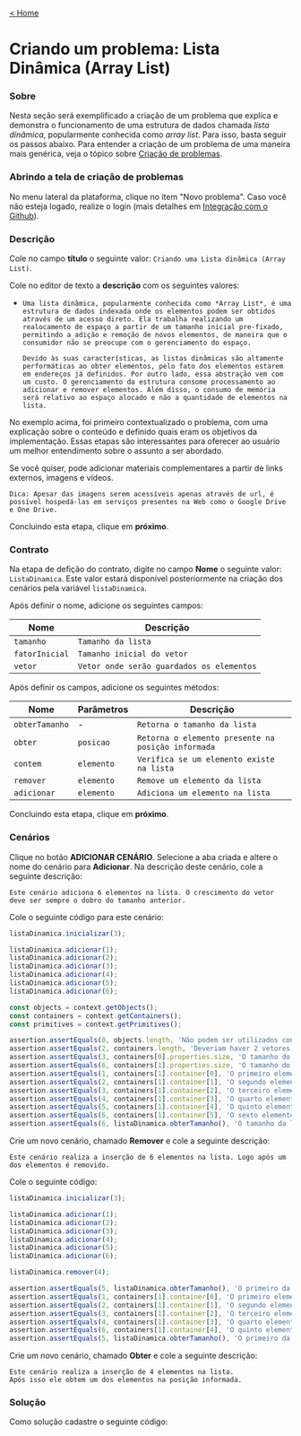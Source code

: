 [< Home](/smalg-platform)

# Criando um problema: Lista Dinâmica (Array List)

### Sobre

Nesta seção será exemplificado a criação de um problema que explica e demonstra o funcionamento de uma estrutura de dados chamada *lista dinâmica*, popularmente conhecida como *array list*. Para isso, basta seguir os passos abaixo. Para entender a criação de um problema de uma maneira mais genérica, veja o tópico sobre [Criação de problemas](/smalg-platform/problems/creation).

### Abrindo a tela de criação de problemas

No menu lateral da plataforma, clique no item "Novo problema". Caso você não esteja logado, realize o login (mais detalhes em [Integração com o Github](/smalg-platform/github-integration)).

### Descrição

Cole no campo **título** o seguinte valor: `Criando uma Lista dinâmica (Array List)`.

Cole no editor de texto a **descrição** com os seguintes valores:

* ```
  Uma lista dinâmica, popularmente conhecida como *Array List*, é uma estrutura de dados indexada onde os elementos podem ser obtidos através de um acesso direto. Ela trabalha realizando um realocamento de espaço a partir de um tamanho inicial pre-fixado, permitindo a adição e remoção de novos elementos, de maneira que o consumidor não se preocupe com o gerenciamento do espaço.

  Devido às suas características, as listas dinâmicas são altamente performáticas ao obter elementos, pelo fato dos elementos estarem em endereços já definidos. Por outro lado, essa abstração vem com um custo. O gerenciamento da estrutura consome processamento ao adicionar e remover elementos. Além disso, o consumo de memória será relativo ao espaço alocado e não a quantidade de elementos na lista.
  ```

No exemplo acima, foi primeiro contextualizado o problema, com uma explicação sobre o conteúdo e definido quais eram os objetivos da implementação. Essas etapas são interessantes para oferecer ao usuário um melhor entendimento sobre o assunto a ser abordado.

Se você quiser, pode adicionar materiais complementares a partir de links externos, imagens e vídeos.

`Dica: Apesar das imagens serem acessíveis apenas através de url, é possível hospedá-las em serviços presentes na Web como o Google Drive e One Drive.`

Concluindo esta etapa, clique em **próximo**.

### Contrato

Na etapa de defição do contrato, digite no campo **Nome** o seguinte valor: `ListaDinamica`. Este valor estará disponível posteriormente na criação dos cenários pela variável `listaDinamica`.

Após definir o nome, adicione os seguintes campos:

| Nome | Descrição |
|-|-|
| `tamanho` | `Tamanho da lista` |
| `fatorInicial` | `Tamanho inicial do vetor` |
| `vetor` | `Vetor onde serão guardados os elementos` |

Após definir os campos, adicione os seguintes métodos:

| Nome | Parâmetros | Descrição | 
|-|-|-|
| `obterTamanho` | - | `Retorna o tamanho da lista` |
| `obter` | `posicao` | `Retorna o elemento presente na posição informada` |
| `contem` | `elemento` | `Verifica se um elemento existe na lista` |
| `remover` | `elemento` | `Remove um elemento da lista` |
| `adicionar` | `elemento` | `Adiciona um elemento na lista` |

Concluindo esta etapa, clique em **próximo**.

### Cenários

Clique no botão **ADICIONAR CENÁRIO**. Selecione a aba criada e altere o nome do cenário para **Adicionar**. Na descrição deste cenário, cole a seguinte descrição:

```
Este cenário adiciona 6 elementos na lista. O crescimento do vetor deve ser sempre o dobro do tamanho anterior.
```

Cole o seguinte código para este cenário:

```javascript
listaDinamica.inicializar(3);

listaDinamica.adicionar(1);
listaDinamica.adicionar(2);
listaDinamica.adicionar(3);
listaDinamica.adicionar(4);
listaDinamica.adicionar(5);
listaDinamica.adicionar(6);

const objects = context.getObjects();
const containers = context.getContainers();
const primitives = context.getPrimitives();

assertion.assertEquals(0, objects.length, 'Não podem ser utilizados containers nesse problema.');
assertion.assertEquals(2, containers.length, 'Deveriam haver 2 vetores. Um com o tamanho inicial, outro com o dobro do tamanho e os novos valores');
assertion.assertEquals(3, containers[0].properties.size, 'O tamanho do container inicial deveria ser 3.');
assertion.assertEquals(6, containers[1].properties.size, 'O tamanho do segundo container deveria ser 6.');
assertion.assertEquals(1, containers[1].container[0], 'O primeiro elemento deveria ser 1.');
assertion.assertEquals(2, containers[1].container[1], 'O segundo elemento deveria ser 2.');
assertion.assertEquals(3, containers[1].container[2], 'O terceiro elemento deveria ser 3.');
assertion.assertEquals(4, containers[1].container[3], 'O quarto elemento deveria ser 4.');
assertion.assertEquals(5, containers[1].container[4], 'O quinto elemento deveria ser 5.');
assertion.assertEquals(6, containers[1].container[5], 'O sexto elemento deveria ser 6.');
assertion.assertEquals(6, listaDinamica.obterTamanho(), 'O tamanho da lista deveria ser 6.');
```

Crie um novo cenário, chamado **Remover** e cole a seguinte descrição:

```
Este cenário realiza a inserção de 6 elementos na lista. Logo após um dos elementos é removido.
```

Cole o seguinte código:

```javascript
listaDinamica.inicializar(3);

listaDinamica.adicionar(1);
listaDinamica.adicionar(2);
listaDinamica.adicionar(3);
listaDinamica.adicionar(4);
listaDinamica.adicionar(5);
listaDinamica.adicionar(6);

listaDinamica.remover(4);

assertion.assertEquals(5, listaDinamica.obterTamanho(), 'O primeiro da lista deveria ser 5.');
assertion.assertEquals(1, containers[1].container[0], 'O primeiro elemento deveria ser 1.');
assertion.assertEquals(2, containers[1].container[1], 'O segundo elemento deveria ser 2.');
assertion.assertEquals(3, containers[1].container[2], 'O terceiro elemento deveria ser 3.');
assertion.assertEquals(4, containers[1].container[3], 'O quarto elemento deveria ser 4.');
assertion.assertEquals(6, containers[1].container[4], 'O quinto elemento deveria ser 6.');
assertion.assertEquals(5, listaDinamica.obterTamanho(), 'O primeiro da lista deveria ser 5.');
```

Crie um novo cenário, chamado **Obter** e cole a seguinte descrição:

```
Este cenário realiza a inserção de 4 elementos na lista. 
Após isso ele obtem um dos elementos na posição informada.
```

### Solução

Como solução cadastre o seguinte código:

```javascript
```